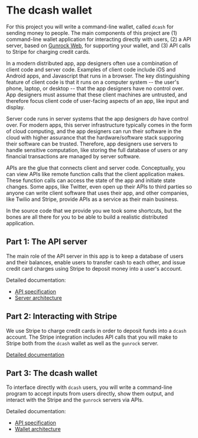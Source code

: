 # The dcash wallet

For this project you will write a command-line wallet, called `dcash`
for sending money to people. The main components of this project are
(1) command-line wallet application for interacting directly with
users, (2) a API server, based on [Gunrock
Web](https://github.com/kingst/gunrock_web), for supporting your
wallet, and (3) API calls to Stripe for charging credit cards.

In a modern distributed app, app designers often use a combination of
client code and server code. Examples of client code include iOS and
Android apps, and Javascript that runs in a browser. The key
distinguishing feature of client code is that it runs on a computer
system -- the user's phone, laptop, or desktop -- that the app
designers have no control over. App designers must assume that these
client machines are untrusted, and therefore focus client code of
user-facing aspects of an app, like input and display.

Server code runs in server systems that the app designers _do_ have
control over. For modern apps, this server infrastructure typically
comes in the form of cloud computing, and the app designers can run
their software in the cloud with higher assurance that the
hardware/software stack supporing their software can be
trusted. Therefore, app designers use servers to handle sensitive
computation, like storing the full database of users or any financial
transactions are managed by server software.

APIs are the glue that connects client and server code. Conceptually,
you can view APIs like remote function calls that the client
application makes. These function calls can access the state of the
app and initiate state changes. Some apps, like Twitter, even open up
their APIs to third parties so anyone can write client software that
uses their app, and other companies, like Twilio and Stripe, provide
APIs as a service as their main business.

In the source code that we provide you we took some shortcuts, but the
bones are all there for you to be able to build a realistic
distributed application.

## Part 1: The API server

The main role of the API server in this app is to keep a database of
users and their balances, enable users to transfer cash to each other,
and issue credit card charges using Stripe to deposit money into a
user's account.

Detailed documentation:
- [API specification](dcash/api.md)
- [Server architecture](dcash/api_server.md)

## Part 2: Interacting with Stripe

We use Stripe to charge credit cards in order to deposit funds into a
`dcash` account. The Stripe integration includes API calls that you
will make to Stripe both from the `dcash` wallet as well as the
`gunrock` server.

[Detailed documentation](dcash/stripe.md)

## Part 3: The dcash wallet

To interface directly with `dcash` users, you will write a
command-line program to accept inputs from users directly, show them
output, and interact with the Stripe and the `gunrock` servers via
APIs.

Detailed documentation:
- [API specification](dcash/api.md)
- [Wallet architecture](dcash/wallet.md)
